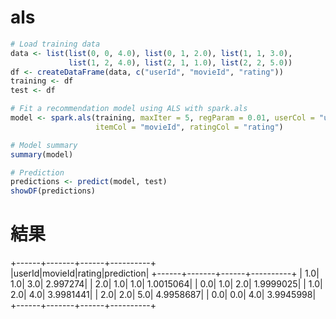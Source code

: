 # als

```r
# Load training data
data <- list(list(0, 0, 4.0), list(0, 1, 2.0), list(1, 1, 3.0),
             list(1, 2, 4.0), list(2, 1, 1.0), list(2, 2, 5.0))
df <- createDataFrame(data, c("userId", "movieId", "rating"))
training <- df
test <- df

# Fit a recommendation model using ALS with spark.als
model <- spark.als(training, maxIter = 5, regParam = 0.01, userCol = "userId",
                   itemCol = "movieId", ratingCol = "rating")

# Model summary
summary(model)

# Prediction
predictions <- predict(model, test)
showDF(predictions)

```

# 結果

> 
+------+-------+------+----------+                                              
|userId|movieId|rating|prediction|
+------+-------+------+----------+
|   1.0|    1.0|   3.0|  2.997274|
|   2.0|    1.0|   1.0| 1.0015064|
|   0.0|    1.0|   2.0| 1.9999025|
|   1.0|    2.0|   4.0| 3.9981441|
|   2.0|    2.0|   5.0| 4.9958687|
|   0.0|    0.0|   4.0| 3.9945998|
+------+-------+------+----------+
